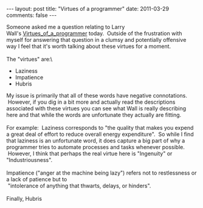 --- layout: post title: "Virtues of a programmer" date: 2011-03-29
comments: false ---

Someone asked me a question relating to Larry
Wall's [Virtues\_of\_a\_programmer](http://en.wikipedia.org/wiki/Larry_Wall#Virtues_of_a_programmer) today.
 Outside of the frustration with myself for answering that question in a
clumsy and potentially offensive way I feel that it's worth talking
about these virtues for a moment.\
\
The "virtues" are:\

-   Laziness
-   Impatience
-   Hubris

My issue is primarily that all of these words have negative
connotations.  However, if you dig in a bit more and actually read the
descriptions associated with these virtues you can see what Wall is
really describing here and that while the words are unfortunate they
actually are fitting.\
\
For example:  Laziness corresponds to "the quality that makes you expend
a great deal of effort to reduce overall energy expenditure".  So while
I find that laziness is an unfortunate word, it does capture a big part
of why a programmer tries to automate processes and tasks whenever
possible.  However, I think that perhaps the real virtue here is
"Ingenuity" or "Industriousness".\
\
Impatience ("anger at the machine being lazy") refers not to
restlessness or a lack of patience but to
 "intolerance of anything that thwarts, delays, or hinders".\
\
Finally, Hubris

